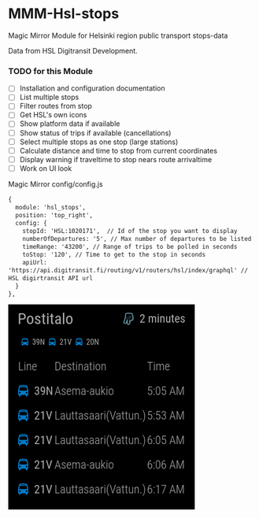 # MMM-Hsl-stops
Magic Mirror Module for Helsinki region public transport stops-data

Data from HSL Digitransit Development.


### TODO for this Module

- [ ] Installation and configuration documentation
- [ ] List multiple stops
- [ ] Filter routes from stop
- [ ] Get HSL's own icons
- [ ] Show platform data if available
- [ ] Show status of trips if available (cancellations)
- [ ] Select multiple stops as one stop (large stations)
- [ ] Calculate distance and time to stop from current coordinates
- [ ] Display warning if traveltime to stop nears route arrivaltime
- [ ] Work on UI look

Magic Mirror config/config.js
```
{
  module: 'hsl_stops',
  position: 'top_right',
  config: {
    stopId: 'HSL:1020171',  // Id of the stop you want to display
    numberOfDepartures: '5', // Max number of departures to be listed
    timeRange: '43200', // Range of trips to be polled in seconds
    toStop: '120', // Time to get to the stop in seconds 
    apiUrl: 'https://api.digitransit.fi/routing/v1/routers/hsl/index/graphql' // HSL digirtransit API url
  }
},
```
![alt tag](https://raw.githubusercontent.com/0EQUALIZERO/MMM-Hsl-stops/master/images/screenshot.png)
